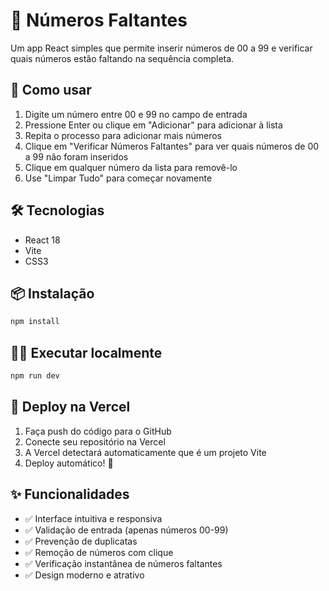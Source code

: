 # 🔢 Números Faltantes

Um app React simples que permite inserir números de 00 a 99 e verificar quais números estão faltando na sequência completa.

## 🚀 Como usar

1. Digite um número entre 00 e 99 no campo de entrada
2. Pressione Enter ou clique em "Adicionar" para adicionar à lista
3. Repita o processo para adicionar mais números
4. Clique em "Verificar Números Faltantes" para ver quais números de 00 a 99 não foram inseridos
5. Clique em qualquer número da lista para removê-lo
6. Use "Limpar Tudo" para começar novamente

## 🛠️ Tecnologias

- React 18
- Vite
- CSS3

## 📦 Instalação

```bash
npm install
```

## 🏃‍♂️ Executar localmente

```bash
npm run dev
```

## 🚀 Deploy na Vercel

1. Faça push do código para o GitHub
2. Conecte seu repositório na Vercel
3. A Vercel detectará automaticamente que é um projeto Vite
4. Deploy automático! 🎉

## ✨ Funcionalidades

- ✅ Interface intuitiva e responsiva
- ✅ Validação de entrada (apenas números 00-99)
- ✅ Prevenção de duplicatas
- ✅ Remoção de números com clique
- ✅ Verificação instantânea de números faltantes
- ✅ Design moderno e atrativo
